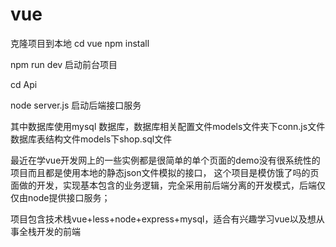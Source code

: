 # vue
克隆项目到本地
cd vue
npm install

npm run dev 启动前台项目

cd Api

node server.js 启动后端接口服务

其中数据库使用mysql 数据库，数据库相关配置文件models文件夹下conn.js文件
数据库表结构文件models下shop.sql文件

 最近在学vue开发网上的一些实例都是很简单的单个页面的demo没有很系统性的项目而且都是使用本地的静态json文件模拟的接口，
这个项目是模仿饿了吗的页面做的开发，实现基本包含的业务逻辑，完全采用前后端分离的开发模式，后端仅仅由node提供接口服务；

项目包含技术栈vue+less+node+express+mysql，适合有兴趣学习vue以及想从事全栈开发的前端
